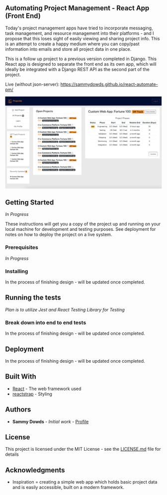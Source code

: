 ## Automating Project Management - React App (Front End)

Today's project management apps have tried to incorporate messaging, task management, and resource management into their platforms - and I propose that this loses sight of easily viewing and sharing project info. This is an attempt to create a happy medium where you can copy/past information into emails and store all project data in one place.  

This is a follow up project to a previous version completed in Django. This React app is designed to separate the front end as its own app, which will ideally be integrated with a Django REST API as the second part of the project. 

Live (without json-server): https://sammydowds.github.io/react-automate-pm/

![Image of Design](https://github.com/sammydowds/react-automate-pm/blob/master/public/assets/images/Sample_Screen.png)

## Getting Started

*In Progress*

These instructions will get you a copy of the project up and running on your local machine for development and testing purposes. See deployment for notes on how to deploy the project on a live system.

### Prerequisites

*In Progress*

### Installing

In the process of finishing design - will be updated once completed.

## Running the tests

*Plan is to utilize Jest and React Testing Library for Testing*

### Break down into end to end tests

In the process of finishing design - will be updated once completed.

## Deployment

In the process of finishing design - will be updated once completed.

## Built With

* [React](https://reactjs.org/docs/getting-started.html) - The web framework used
* [reactstrap](https://reactstrap.github.io/) - Styling

## Authors

* **Sammy Dowds** - *Initial work* - [Profile](https://github.com/sammydowds)

## License

This project is licensed under the MIT License - see the [LICENSE.md](LICENSE.md) file for details

## Acknowledgments

* Inspiration = creating a simple web app which holds basic project data and is easily accessible, built on a modern framework.
